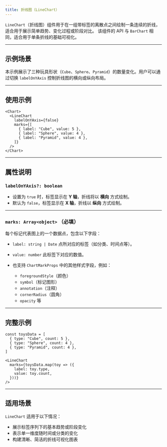 ```yaml
---
title: 折线图（LineChart）
---
```

`LineChart`（折线图）组件用于在一组带标签的离散点之间绘制一条连续的折线，适合用于展示简单趋势、变化过程或阶段对比。
该组件的 API 与 `BarChart` 相同，适合用于单条折线的基础可视化。

---

## 示例场景

本示例展示了三种玩具形状（`Cube`、`Sphere`、`Pyramid`）的数量变化。用户可以通过切换 `labelOnYAxis` 控制折线图的横向或纵向布局。

---

## 使用示例

```tsx
<Chart>
  <LineChart
    labelOnYAxis={false}
    marks={[
      { label: "Cube", value: 5 },
      { label: "Sphere", value: 4 },
      { label: "Pyramid", value: 4 },
    ]}
  />
</Chart>
```

---

## 属性说明

### `labelOnYAxis?: boolean`

* 设置为 `true` 时，标签显示在 **Y 轴**，折线将以 **横向** 方式绘制。
* 默认为 `false`，标签显示在 **X 轴**，折线以 **纵向** 方式绘制。

---

### `marks: Array<object>` **（必填）**

每个标记代表图上的一个数据点，包含以下字段：

* `label: string | Date`
  点所对应的标签（如分类、时间点等）。

* `value: number`
  此标签下对应的数值。

* 也支持 `ChartMarkProps` 中的其他样式字段，例如：

  * `foregroundStyle`（颜色）
  * `symbol`（标记图形）
  * `annotation`（注释）
  * `cornerRadius`（圆角）
  * `opacity` 等

---

## 完整示例

```tsx
const toysData = [
  { type: "Cube", count: 5 },
  { type: "Sphere", count: 4 },
  { type: "Pyramid", count: 4 },
]

<LineChart
  marks={toysData.map(toy => ({
    label: toy.type,
    value: toy.count,
  }))}
/>
```

---

## 适用场景

`LineChart` 适用于以下情况：

* 展示标签序列下的基本趋势或阶段变化
* 表示单一维度随时间或分类的变化
* 构建清晰、简洁的折线可视化图表
